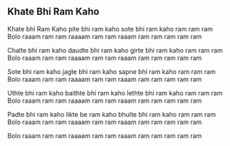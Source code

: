 ## Khate Bhi Ram Kaho


Khate bhi Ram Kaho pite bhi ram kaho sote bhi ram kaho ram ram ram  
Bolo raaam ram ram raaaam ram ram raaam ram ram ram ram ram

Chalte bhi ram kaho daudte bhi ram kaho girte bhi ram kaho ram ram ram  
Bolo raaam ram ram raaaam ram ram raaam ram ram ram ram ram

Sote bhi ram kaho jagte bhi ram kaho sapne bhi ram kaho ram ram ram  
Bolo raaam ram ram raaaam ram ram raaam ram ram ram ram ram

Uthte bhi ram kaho baithte bhi ram kaho lethte bhi ram kaho ram ram ram  
Bolo raaam ram ram raaaam ram ram raaam ram ram ram ram ram

Padte bhi ram kaho likte be ram kaho bhulte bhi ram kaho ram ram ram  
Bolo raaam ram ram raaaam ram ram raaam ram ram ram ram ram

Bolo raaam ram ram raaaam ram ram raaam ram ram ram ram ram

